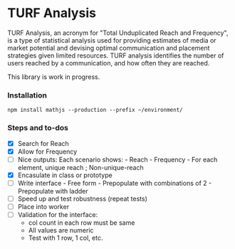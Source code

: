# TURF Analysis
TURF Analysis, an acronym for "Total Unduplicated Reach and Frequency", is a type of statistical analysis used for providing estimates of media or market potential and devising optimal communication and placement strategies given limited resources. TURF analysis identifies the number of users reached by a communication, and how often they are reached.

This library is work in progress.

### Installation

```
npm install mathjs --production --prefix ~/environment/
```

### Steps and to-dos

- [x] Search for Reach           
- [x] Allow for Frequency
- [ ] Nice outputs: Each scenario shows:
	    	- Reach
	    	- Frequency
	    	- For each element, unique reach ; Non-unique-reach 
- [x] Encasulate in class or prototype
- [ ] Write interface
	        - Free form
	        - Prepopulate with combinations of 2
	        - Prepopulate with ladder
- [ ] Speed up and test robustness (repeat tests)
- [ ] Place into worker
- [ ] Validation for the interface:
    * col count in each row must be same
    * All values are numeric
    * Test with 1 row, 1 col, etc. 
